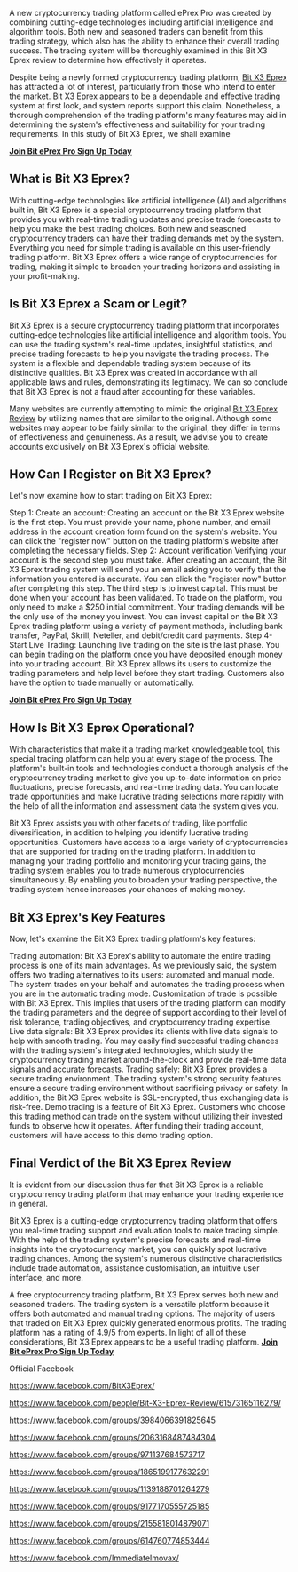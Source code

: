 A new cryptocurrency trading platform called ePrex Pro was created by combining cutting-edge technologies including artificial intelligence and algorithm tools. Both new and seasoned traders can benefit from this trading strategy, which also has the ability to enhance their overall trading success. The trading system will be thoroughly examined in this Bit X3 Eprex review to determine how effectively it operates.

Despite being a newly formed cryptocurrency trading platform, <a href="https://mydealsjunction.info/btc-x3-eprex">Bit X3 Eprex</a> has attracted a lot of interest, particularly from those who intend to enter the market. Bit X3 Eprex appears to be a dependable and effective trading system at first look, and system reports support this claim. Nonetheless, a thorough comprehension of the trading platform's many features may aid in determining the system's effectiveness and suitability for your trading requirements. In this study of Bit X3 Eprex, we shall examine

<a href="https://mydealsjunction.info/btc-x3-eprex"><strong>Join Bit ePrex Pro Sign Up Today</strong></a>
<h2><strong>What is Bit X3 Eprex?</strong></h2>
With cutting-edge technologies like artificial intelligence (AI) and algorithms built in, Bit X3 Eprex is a special cryptocurrency trading platform that provides you with real-time trading updates and precise trade forecasts to help you make the best trading choices. Both new and seasoned cryptocurrency traders can have their trading demands met by the system. Everything you need for simple trading is available on this user-friendly trading platform. Bit X3 Eprex offers a wide range of cryptocurrencies for trading, making it simple to broaden your trading horizons and assisting in your profit-making.
<h2><strong>Is Bit X3 Eprex a Scam or Legit?</strong></h2>
Bit X3 Eprex is a secure cryptocurrency trading platform that incorporates cutting-edge technologies like artificial intelligence and algorithm tools. You can use the trading system's real-time updates, insightful statistics, and precise trading forecasts to help you navigate the trading process. The system is a flexible and dependable trading system because of its distinctive qualities. Bit X3 Eprex was created in accordance with all applicable laws and rules, demonstrating its legitimacy. We can so conclude that Bit X3 Eprex is not a fraud after accounting for these variables.

Many websites are currently attempting to mimic the original <a href="https://mydealsjunction.info/btc-x3-eprex">Bit X3 Eprex Review</a> by utilizing names that are similar to the original. Although some websites may appear to be fairly similar to the original, they differ in terms of effectiveness and genuineness. As a result, we advise you to create accounts exclusively on Bit X3 Eprex's official website.
<h2><strong>How Can I Register on Bit X3 Eprex?</strong></h2>
Let's now examine how to start trading on Bit X3 Eprex:

Step 1: Create an account: Creating an account on the Bit X3 Eprex website is the first step. You must provide your name, phone number, and email address in the account creation form found on the system's website. You can click the "register now" button on the trading platform's website after completing the necessary fields.
Step 2: Account verification Verifying your account is the second step you must take. After creating an account, the Bit X3 Eprex trading system will send you an email asking you to verify that the information you entered is accurate. You can click the "register now" button after completing this step.
The third step is to invest capital. This must be done when your account has been validated. To trade on the platform, you only need to make a $250 initial commitment. Your trading demands will be the only use of the money you invest. You can invest capital on the Bit X3 Eprex trading platform using a variety of payment methods, including bank transfer, PayPal, Skrill, Neteller, and debit/credit card payments.
Step 4-Start Live Trading: Launching live trading on the site is the last phase. You can begin trading on the platform once you have deposited enough money into your trading account. Bit X3 Eprex allows its users to customize the trading parameters and help level before they start trading. Customers also have the option to trade manually or automatically.

<a href="https://mydealsjunction.info/btc-x3-eprex"><strong>Join Bit ePrex Pro Sign Up Today</strong></a>
<h2><strong>How Is Bit X3 Eprex Operational?</strong></h2>
With characteristics that make it a trading market knowledgeable tool, this special trading platform can help you at every stage of the process. The platform's built-in tools and technologies conduct a thorough analysis of the cryptocurrency trading market to give you up-to-date information on price fluctuations, precise forecasts, and real-time trading data. You can locate trade opportunities and make lucrative trading selections more rapidly with the help of all the information and assessment data the system gives you.

Bit X3 Eprex assists you with other facets of trading, like portfolio diversification, in addition to helping you identify lucrative trading opportunities. Customers have access to a large variety of cryptocurrencies that are supported for trading on the trading platform. In addition to managing your trading portfolio and monitoring your trading gains, the trading system enables you to trade numerous cryptocurrencies simultaneously. By enabling you to broaden your trading perspective, the trading system hence increases your chances of making money.
<h2><strong>Bit X3 Eprex's Key Features</strong></h2>
Now, let's examine the Bit X3 Eprex trading platform's key features:

Trading automation: Bit X3 Eprex's ability to automate the entire trading process is one of its main advantages. As we previously said, the system offers two trading alternatives to its users: automated and manual mode. The system trades on your behalf and automates the trading process when you are in the automatic trading mode.
Customization of trade is possible with Bit X3 Eprex. This implies that users of the trading platform can modify the trading parameters and the degree of support according to their level of risk tolerance, trading objectives, and cryptocurrency trading expertise.
Live data signals: Bit X3 Eprex provides its clients with live data signals to help with smooth trading. You may easily find successful trading chances with the trading system's integrated technologies, which study the cryptocurrency trading market around-the-clock and provide real-time data signals and accurate forecasts.
Trading safely: Bit X3 Eprex provides a secure trading environment. The trading system's strong security features ensure a secure trading environment without sacrificing privacy or safety. In addition, the Bit X3 Eprex website is SSL-encrypted, thus exchanging data is risk-free.
Demo trading is a feature of Bit X3 Eprex. Customers who choose this trading method can trade on the system without utilizing their invested funds to observe how it operates. After funding their trading account, customers will have access to this demo trading option.
<h2><strong>Final Verdict of the Bit X3 Eprex Review</strong></h2>
It is evident from our discussion thus far that Bit X3 Eprex is a reliable cryptocurrency trading platform that may enhance your trading experience in general.

Bit X3 Eprex is a cutting-edge cryptocurrency trading platform that offers you real-time trading support and evaluation tools to make trading simple. With the help of the trading system's precise forecasts and real-time insights into the cryptocurrency market, you can quickly spot lucrative trading chances. Among the system's numerous distinctive characteristics include trade automation, assistance customisation, an intuitive user interface, and more.

A free cryptocurrency trading platform, Bit X3 Eprex serves both new and seasoned traders. The trading system is a versatile platform because it offers both automated and manual trading options. The majority of users that traded on Bit X3 Eprex quickly generated enormous profits. The trading platform has a rating of 4.9/5 from experts. In light of all of these considerations, Bit X3 Eprex appears to be a useful trading platform. <a href="https://mydealsjunction.info/btc-x3-eprex"><strong>Join Bit ePrex Pro Sign Up Today</strong></a>

Official Facebook

<a href="https://www.facebook.com/BitX3Eprex/">https://www.facebook.com/BitX3Eprex/</a>

<a href="https://www.facebook.com/people/Bit-X3-Eprex-Review/61573165116279/">https://www.facebook.com/people/Bit-X3-Eprex-Review/61573165116279/</a>

<a href="https://www.facebook.com/groups/3984066391825645">https://www.facebook.com/groups/3984066391825645</a>

<a href="https://www.facebook.com/groups/2063168487484304">https://www.facebook.com/groups/2063168487484304</a>

<a href="https://www.facebook.com/groups/971137684573717">https://www.facebook.com/groups/971137684573717</a>

<a href="https://www.facebook.com/groups/1865199177632291">https://www.facebook.com/groups/1865199177632291</a>

<a href="https://www.facebook.com/groups/1139188701264279">https://www.facebook.com/groups/1139188701264279</a>

<a href="https://www.facebook.com/groups/9177170555725185">https://www.facebook.com/groups/9177170555725185</a>

<a href="https://www.facebook.com/groups/2155818014879071">https://www.facebook.com/groups/2155818014879071</a>

<a href="https://www.facebook.com/groups/614760774853444">https://www.facebook.com/groups/614760774853444</a>

<a href="https://www.facebook.com/ImmediateImovax/">https://www.facebook.com/ImmediateImovax/
